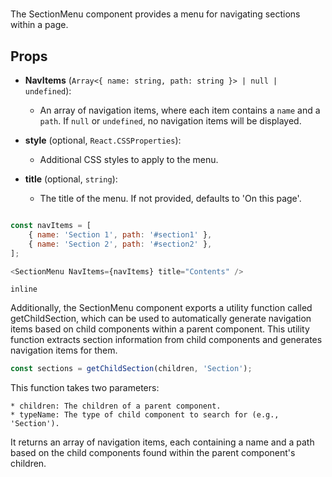 # <SectionMenu>

The SectionMenu component provides a menu for navigating sections within a page.
## Props

- **NavItems** (`Array<{ name: string, path: string }> | null | undefined`):
  - An array of navigation items, where each item contains a `name` and a `path`. If `null` or `undefined`, no navigation items will be displayed.

- **style** (optional, `React.CSSProperties`):
  - Additional CSS styles to apply to the menu.

- **title** (optional, `string`):
  - The title of the menu. If not provided, defaults to 'On this page'.

```javascript

const navItems = [
    { name: 'Section 1', path: '#section1' },
    { name: 'Section 2', path: '#section2' },
];

<SectionMenu NavItems={navItems} title="Contents" />

```

```inline```

Additionally, the SectionMenu component exports a utility function called getChildSection, which can be used to automatically generate navigation items based on child components within a parent component. This utility function extracts section information from child components and generates navigation items for them.


```javascript
const sections = getChildSection(children, 'Section');
```

This function takes two parameters:

    * children: The children of a parent component.
    * typeName: The type of child component to search for (e.g., 'Section').

It returns an array of navigation items, each containing a name and a path based on the child components found within the parent component's children.

